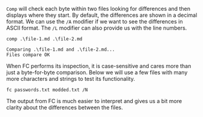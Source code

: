 `Comp` will check each byte within two files looking for differences and then displays where they start. By default, the differences are shown in a decimal format. We can use the `/A` modifier if we want to see the differences in ASCII format. The `/L` modifier can also provide us with the line numbers.

```cmd-session
comp .\file-1.md .\file-2.md

Comparing .\file-1.md and .\file-2.md...
Files compare OK  
```

When FC performs its inspection, it is case-sensitive and cares more than just a byte-for-byte comparison. Below we will use a few files with many more characters and strings to test its functionality.

```cmd-session
fc passwords.txt modded.txt /N
```

The output from FC is much easier to interpret and gives us a bit more clarity about the differences between the files.